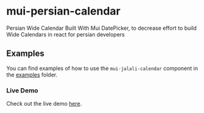 # mui-persian-calendar

Persian Wide Calendar Built With Mui DatePicker, to decrease effort to build Wide Calendars in react for persian developers

## Examples

You can find examples of how to use the `mui-jalali-calendar` component in the [examples](https://github.com/hmmftg/mui-jalali-calendar/tree/main/examples) folder.

### Live Demo

Check out the live demo [here](https://hmmftg.github.io/mui-jalali-calendar).
